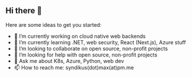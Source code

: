 ## Hi there 👋

Here are some ideas to get you started:

- 🔭 I’m currently working on cloud native web backends
- 🌱 I’m currently learning .NET, web security, React (Next.js), Azure stuff
- 👯 I’m looking to collaborate on open source, non-profit projects
- 🤔 I’m looking for help with open source, non-profit projects
- 💬 Ask me about K8s, Azure, Python, web dev
- 📫 How to reach me: syndikus(dot)max(at)pm.me
